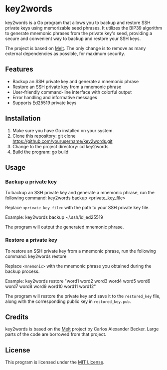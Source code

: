 # key2words

key2words is a Go program that allows you to backup and restore SSH private keys using memorizable seed phrases. It utilizes the BIP39 algorithm to generate mnemonic phrases from the private key's seed, providing a secure and convenient way to backup and restore your SSH keys.

The project is based on [Melt](https://github.com/charmbracelet/melt). The only change is to remove as many external dependencies as possible, for maximum security. 

## Features

- Backup an SSH private key and generate a mnemonic phrase
- Restore an SSH private key from a mnemonic phrase
- User-friendly command-line interface with colorful output
- Error handling and informative messages
- Supports Ed25519 private keys

## Installation

1. Make sure you have Go installed on your system.
2. Clone this repository:
git clone https://github.com/yourusername/key2words.git
3. Change to the project directory:
cd key2words
4. Build the program:
go build

## Usage

### Backup a private key

To backup an SSH private key and generate a mnemonic phrase, run the following command:
key2words backup <private_key_file>

Replace `<private_key_file>` with the path to your SSH private key file.

Example:
key2words backup ~/.ssh/id_ed25519

The program will output the generated mnemonic phrase.

### Restore a private key

To restore an SSH private key from a mnemonic phrase, run the following command:
key2words restore <mnemonic>

Replace `<mnemonic>` with the mnemonic phrase you obtained during the backup process.

Example:
key2words restore "word1 word2 word3 word4 word5 word6 word7 word8 word9 word10 word11 word12"

The program will restore the private key and save it to the `restored_key` file, along with the corresponding public key in `restored_key.pub`.

## Credits

key2words is based on the [Melt](https://github.com/charmbracelet/melt) project by Carlos Alexander Becker. Large parts of the code are borrowed from that project.

## License

This program is licensed under the [MIT License](LICENSE).